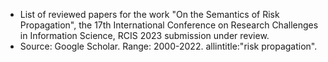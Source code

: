 * List of reviewed papers for the work "On the Semantics of Risk Propagation", the 17th International Conference on Research Challenges in Information Science, RCIS 2023 submission under review.
* Source: Google Scholar. Range: 2000-2022. allintitle:"risk propagation".
